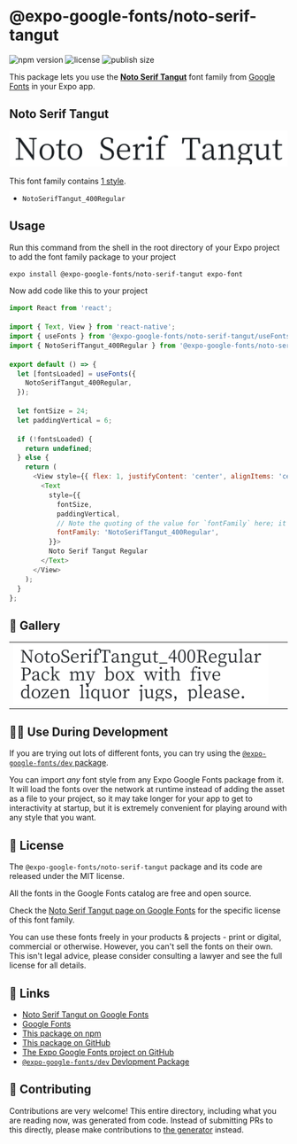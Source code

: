 # @expo-google-fonts/noto-serif-tangut

![npm version](https://flat.badgen.net/npm/v/@expo-google-fonts/noto-serif-tangut)
![license](https://flat.badgen.net/github/license/expo/google-fonts)
![publish size](https://flat.badgen.net/packagephobia/install/@expo-google-fonts/noto-serif-tangut)

This package lets you use the [**Noto Serif Tangut**](https://fonts.google.com/specimen/Noto+Serif+Tangut) font family from [Google Fonts](https://fonts.google.com/) in your Expo app.

## Noto Serif Tangut

![Noto Serif Tangut](./font-family.png)

This font family contains [1 style](#-gallery).

- `NotoSerifTangut_400Regular`

## Usage

Run this command from the shell in the root directory of your Expo project to add the font family package to your project
```sh
expo install @expo-google-fonts/noto-serif-tangut expo-font
```

Now add code like this to your project
```js
import React from 'react';

import { Text, View } from 'react-native';
import { useFonts } from '@expo-google-fonts/noto-serif-tangut/useFonts';
import { NotoSerifTangut_400Regular } from '@expo-google-fonts/noto-serif-tangut/400Regular';

export default () => {
  let [fontsLoaded] = useFonts({
    NotoSerifTangut_400Regular,
  });

  let fontSize = 24;
  let paddingVertical = 6;

  if (!fontsLoaded) {
    return undefined;
  } else {
    return (
      <View style={{ flex: 1, justifyContent: 'center', alignItems: 'center' }}>
        <Text
          style={{
            fontSize,
            paddingVertical,
            // Note the quoting of the value for `fontFamily` here; it expects a string!
            fontFamily: 'NotoSerifTangut_400Regular',
          }}>
          Noto Serif Tangut Regular
        </Text>
      </View>
    );
  }
};

```

## 🔡 Gallery


||||
|-|-|-|
|![NotoSerifTangut_400Regular](./NotoSerifTangut_400Regular.ttf.png)||||


## 👩‍💻 Use During Development

If you are trying out lots of different fonts, you can try using the [`@expo-google-fonts/dev` package](https://github.com/expo/google-fonts/tree/master/font-packages/dev#readme).

You can import *any* font style from any Expo Google Fonts package from it. It will load the fonts
over the network at runtime instead of adding the asset as a file to your project, so it may take longer
for your app to get to interactivity at startup, but it is extremely convenient
for playing around with any style that you want.

## 📖 License

The `@expo-google-fonts/noto-serif-tangut` package and its code are released under the MIT license.

All the fonts in the Google Fonts catalog are free and open source.

Check the [Noto Serif Tangut page on Google Fonts](https://fonts.google.com/specimen/Noto+Serif+Tangut) for the specific license of this font family.

You can use these fonts freely in your products & projects - print or digital, commercial or otherwise. However, you can't sell the fonts on their own. This isn't legal advice, please consider consulting a lawyer and see the full license for all details.

## 🔗 Links

- [Noto Serif Tangut on Google Fonts](https://fonts.google.com/specimen/Noto+Serif+Tangut)
- [Google Fonts](https://fonts.google.com/)
- [This package on npm](https://www.npmjs.com/package/@expo-google-fonts/noto-serif-tangut)
- [This package on GitHub](https://github.com/expo/google-fonts/tree/master/font-packages/noto-serif-tangut)
- [The Expo Google Fonts project on GitHub](https://github.com/expo/google-fonts)
- [`@expo-google-fonts/dev` Devlopment Package](https://github.com/expo/google-fonts/tree/master/font-packages/dev)

## 🤝 Contributing

Contributions are very welcome! This entire directory, including what you are reading now, was generated from code. Instead of submitting PRs to this directly, please make contributions to [the generator](https://github.com/expo/google-fonts/tree/master/packages/generator) instead.
